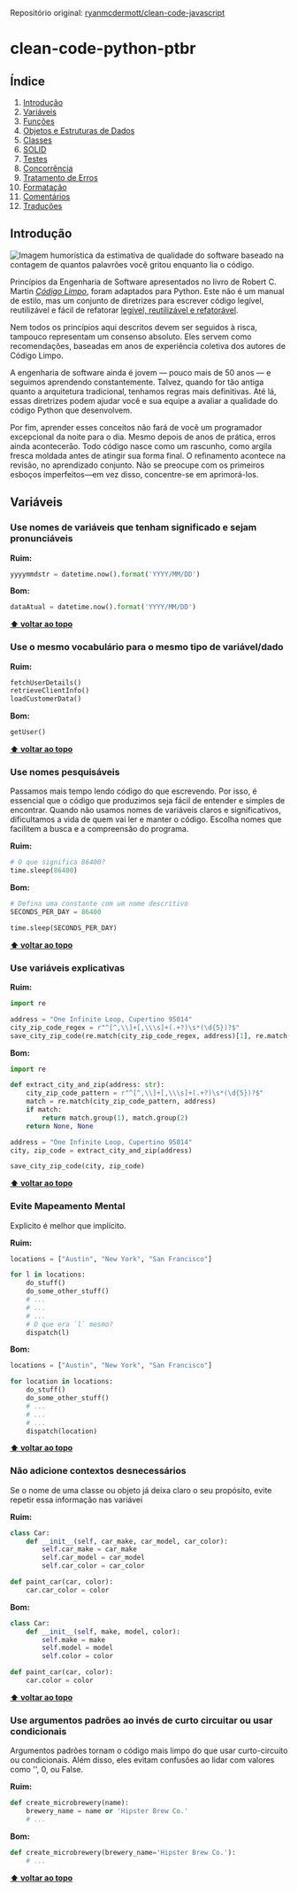 Repositório original: [ryanmcdermott/clean-code-javascript](https://github.com/ryanmcdermott/clean-code-javascript)

# clean-code-python-ptbr

## Índice
  1. [Introdução](#introdução)
  2. [Variáveis](#variáveis)
  3. [Funções](#funções)
  4. [Objetos e Estruturas de Dados](#objetos-e-estruturas-de-dados)
  5. [Classes](#classes)
  6. [SOLID](#solid)
  7. [Testes](#testes)
  8. [Concorrência](#concorrência)
  9. [Tratamento de Erros](#tratamento-de-erros)
  10. [Formatação](#formatação)
  11. [Comentários](#comentários)
  12. [Traduções](#traduções)

## Introdução
![Imagem humorística da estimativa de qualidade do software baseado na contagem de quantos palavrões você gritou enquanto lia o código.](http://www.osnews.com/images/comics/wtfm.jpg)

Princípios da Engenharia de Software apresentados no livro de Robert C. Martin
[*Código Limpo*](https://www.amazon.com.br/C%C3%B3digo-Limpo-Habilidades-Pr%C3%A1ticas-Software/dp/8576082675), foram adaptados para Python. Este não é um manual de estilo, mas um conjunto de diretrizes para escrever código legível, reutilizável e fácil de refatorar [legível, reutilizável e refatorável](https://github.com/ryanmcdermott/3rs-of-software-architecture).

Nem todos os princípios aqui descritos devem ser seguidos à risca, tampouco representam um consenso absoluto. Eles servem como recomendações, baseadas em anos de experiência coletiva dos autores de Código Limpo.

A engenharia de software ainda é jovem — pouco mais de 50 anos — e seguimos aprendendo constantemente. Talvez, quando for tão antiga quanto a arquitetura tradicional, tenhamos regras mais definitivas. Até lá, essas diretrizes podem ajudar você e sua equipe a avaliar a qualidade do código Python que desenvolvem.

Por fim, aprender esses conceitos não fará de você um programador excepcional da noite para o dia. Mesmo depois de anos de prática, erros ainda acontecerão. Todo código nasce como um rascunho, como argila fresca moldada antes de atingir sua forma final. O refinamento acontece na revisão, no aprendizado conjunto. Não se preocupe com os primeiros esboços imperfeitos—em vez disso, concentre-se em aprimorá-los.

## **Variáveis**
### Use nomes de variáveis que tenham significado e sejam pronunciáveis

**Ruim:**
```python
yyyymmdstr = datetime.now().format('YYYY/MM/DD')
```

**Bom:**
```python
dataAtual = datetime.now().format('YYYY/MM/DD')
```
**[⬆ voltar ao topo](#Índice)**

### Use o mesmo vocabulário para o mesmo tipo de variável/dado

**Ruim:**
```python
fetchUserDetails()
retrieveClientInfo()
loadCustomerData()
```

**Bom:**
```python
getUser()
```
**[⬆ voltar ao topo](#Índice)**

### Use nomes pesquisáveis
Passamos mais tempo lendo código do que escrevendo. Por isso, é essencial que o código que produzimos seja fácil de entender e simples de encontrar. Quando não usamos nomes de variáveis claros e significativos, dificultamos a vida de quem vai ler e manter o código. Escolha nomes que facilitem a busca e a compreensão do programa.

**Ruim:**
```python
# O que significa 86400?
time.sleep(86400)

```

**Bom:**
```python
# Defina uma constante com um nome descritivo
SECONDS_PER_DAY = 86400

time.sleep(SECONDS_PER_DAY)
```
**[⬆ voltar ao topo](#Índice)**

### Use variáveis explicativas
**Ruim:**
```python
import re  

address = "One Infinite Loop, Cupertino 95014"  
city_zip_code_regex = r"^[^,\\]+[,\\\s]+(.+?)\s*(\d{5})?$"  
save_city_zip_code(re.match(city_zip_code_regex, address)[1], re.match(city_zip_code_regex, address)[2])
```

**Bom:**
```python
import re  

def extract_city_and_zip(address: str):  
    city_zip_code_pattern = r"^[^,\\]+[,\\\s]+(.+?)\s*(\d{5})?$"  
    match = re.match(city_zip_code_pattern, address)  
    if match:  
        return match.group(1), match.group(2)  
    return None, None  

address = "One Infinite Loop, Cupertino 95014"  
city, zip_code = extract_city_and_zip(address)  

save_city_zip_code(city, zip_code)
```
**[⬆ voltar ao topo](#Índice)**

### Evite Mapeamento Mental
Explicito é melhor que implícito.

**Ruim:**
```python
locations = ["Austin", "New York", "San Francisco"]

for l in locations:
    do_stuff()
    do_some_other_stuff()
    # ...
    # ...
    # ...
    # O que era `l` mesmo?
    dispatch(l)
```

**Bom:**
```python
locations = ["Austin", "New York", "San Francisco"]

for location in locations:
    do_stuff()
    do_some_other_stuff()
    # ...
    # ...
    # ...
    dispatch(location)
```
**[⬆ voltar ao topo](#Índice)**

### Não adicione contextos desnecessários
Se o nome de uma classe ou objeto já deixa claro o seu propósito, evite repetir essa informação nas variávei

**Ruim:**
```python
class Car:
    def __init__(self, car_make, car_model, car_color):
        self.car_make = car_make
        self.car_model = car_model
        self.car_color = car_color

def paint_car(car, color):
    car.car_color = color
```

**Bom:**
```python
class Car:
    def __init__(self, make, model, color):
        self.make = make
        self.model = model
        self.color = color

def paint_car(car, color):
    car.color = color
```
**[⬆ voltar ao topo](#Índice)**

### Use argumentos padrões ao invés de curto circuitar ou usar condicionais

Argumentos padrões tornam o código mais limpo do que usar curto-circuito ou condicionais. Além disso, eles evitam confusões ao lidar com valores como '', 0, ou False.

**Ruim:**
```python
def create_microbrewery(name):
    brewery_name = name or 'Hipster Brew Co.'
    # ...

```

**Bom:**
```python
def create_microbrewery(brewery_name='Hipster Brew Co.'):
    # ...
```
**[⬆ voltar ao topo](#Índice)**
